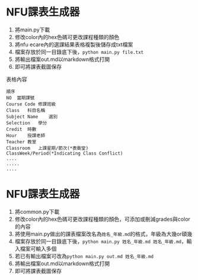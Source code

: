 # NFU課表生成器

1. 將main.py下載
2. 修改color內的hex色碼可更改課程種類的顏色
3. 將nfu ecare內的選課結果表格複製後儲存成txt檔案
4. 檔案存放於同一目錄底下後，`python main.py file.txt`
5. 將輸出檔案out.md以markdown格式打開
6. 即可將課表截圖保存

表格內容
```
順序
NO	當期課號
Course Code	修課班級
Class	科目名稱
Subject Name	選別
Selection	學分
Credit	時數
Hour	授課老師
Teacher	教室
Classroom	上課星期/節次(*表衝堂)
ClassWeek/Period(*Indicating Class Conflict)
....
.....
....
```

# NFU課表生成器
1. 將common.py下載
2. 修改color內的hex色碼可更改課程種類的顏色，可添加或刪減grades與color的內容
3. 將使用main.py做出的課表檔案改名為`姓名_年級.md`的格式，年級為大幾or碩幾
4. 檔案存放於同一目錄底下後，`python main.py 姓名_年級.md 姓名_年級.md`，輸入檔案可輸入多個
5. 若已有輸出檔案可改為`python main.py out.md 姓名_年級.md`
6. 將輸出檔案out.md以markdown格式打開
7. 即可將課表截圖保存
